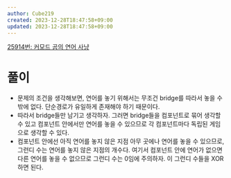 ```yaml
---
author: Cube219
created: 2023-12-28T18:47:58+09:00
updated: 2023-12-28T18:47:58+09:00
---
```


[25914번: 커모드 곰의 연어 사냥](https://www.acmicpc.net/problem/25914)

# 풀이

* 문제의 조건을 생각해보면, 연어를 놓기 위해서는 무조건 bridge를 따라서 놓을 수밖에 없다. 단순경로가 유일하게 존재해야 하기 때문이다.
* 따라서 bridge들만 남기고 생각하자. 그러면 bridge들을 컴포넌트로 묶어 생각할 수 있고 컴포넌트 안에서만 연어를 놓을 수 있으므로 각 컴포넌트마다 독립된 게임으로 생각할 수 있다.
* 컴포넌트 안에선 아직 연어를 놓지 않은 지점 아무 곳에나 연어를 놓을 수 있으므로, 그런디 수는 연어를 놓지 않은 지점의 개수다. 여기서 컴포넌트 안에 연어가 없으면 다른 연어를 놓을 수 없으므로 그런디 수는 0임에 주의하자. 이 그런디 수들을 XOR하면 된다.